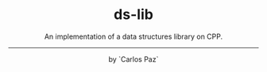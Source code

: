 <h1 align="center">ds-lib</h1>
<p align="center">An implementation of a data structures library on CPP.</p>

---

<p align="center">by `Carlos Paz`</p>
